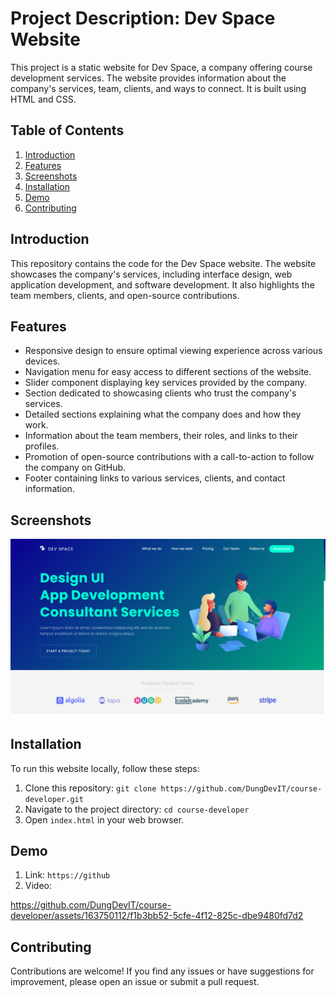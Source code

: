 # Project Description: Dev Space Website

This project is a static website for Dev Space, a company offering course development services. The website provides information about the company's services, team, clients, and ways to connect. It is built using HTML and CSS.

## Table of Contents

1. [Introduction](#introduction)
2. [Features](#features)
3. [Screenshots](#screenshots)
4. [Installation](#installation)
5. [Demo](#demo)
6. [Contributing](#contributing)

## Introduction

This repository contains the code for the Dev Space website. The website showcases the company's services, including interface design, web application development, and software development. It also highlights the team members, clients, and open-source contributions.

## Features

-   Responsive design to ensure optimal viewing experience across various devices.
-   Navigation menu for easy access to different sections of the website.
-   Slider component displaying key services provided by the company.
-   Section dedicated to showcasing clients who trust the company's services.
-   Detailed sections explaining what the company does and how they work.
-   Information about the team members, their roles, and links to their profiles.
-   Promotion of open-source contributions with a call-to-action to follow the company on GitHub.
-   Footer containing links to various services, clients, and contact information.

## Screenshots

![screen](./images/screen.png)

## Installation

To run this website locally, follow these steps:

1. Clone this repository: `git clone https://github.com/DungDevIT/course-developer.git`
2. Navigate to the project directory: `cd course-developer`
3. Open `index.html` in your web browser.

## Demo

1. Link: `https://github`
2. Video: 

https://github.com/DungDevIT/course-developer/assets/163750112/f1b3bb52-5cfe-4f12-825c-dbe9480fd7d2





## Contributing

Contributions are welcome! If you find any issues or have suggestions for improvement, please open an issue or submit a pull request.
